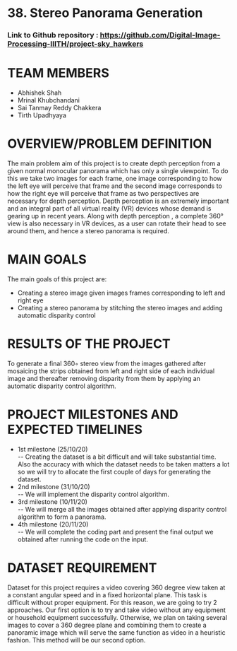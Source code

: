 # 38.  Stereo Panorama Generation
### Link to Github repository : https://github.com/Digital-Image-Processing-IIITH/project-sky_hawkers                     
# TEAM MEMBERS
- Abhishek Shah
- Mrinal Khubchandani
- Sai Tanmay Reddy Chakkera
- Tirth Upadhyaya

# OVERVIEW/PROBLEM DEFINITION
The main problem aim of this project is to create depth perception from a given normal monocular panorama which has only a single viewpoint. To do this we take two images for each frame, one image corresponding to how the left eye will perceive that frame and the second image corresponds to how the right eye will perceive that frame as two perspectives are necessary for depth perception. Depth perception is an extremely important and an integral part of all virtual reality (VR) devices whose demand is gearing up in recent years. Along with depth perception , a complete 360° view is also necessary in VR devices, as a user can rotate their head to see around them, and hence a stereo panorama is required.

# MAIN GOALS
The main goals of this project are:
- Creating a stereo image given images frames corresponding to left and right eye
- Creating a stereo panorama by stitching the stereo images and adding automatic disparity control

# RESULTS OF THE PROJECT
 To generate a final 360◦ stereo view from the images gathered after mosaicing the strips obtained from left and right side of each individual image and thereafter removing disparity from them by applying an automatic disparity control algorithm.

# PROJECT MILESTONES AND EXPECTED TIMELINES
- 1st milestone (25/10/20) <br>
-- Creating the dataset is a bit difficult and will take substantial time. Also the accuracy with which the dataset needs to be taken matters a lot so we will try to allocate the first couple of days for generating the dataset. <br>
- 2nd milestone (31/10/20) <br>
-- We will implement the disparity control algorithm. <br>
- 3rd milestone (10/11/20) <br>
-- We will merge all the images obtained after applying disparity control algorithm to form a panorama. <br>
- 4th milestone (20/11/20) <br>
-- We will complete the coding part and present the final output we obtained after running the code on the input.

# DATASET REQUIREMENT
Dataset for this project requires a video covering 360 degree view taken at a constant angular speed and in a fixed horizontal plane.  This task is difficult without proper equipment. For this reason, we are going to try 2 approaches. Our first option is to try and take video without any equipment or household equipment successfully. Otherwise, we plan on taking several images to cover a 360 degree plane and combining them to create a panoramic image which will serve the same function as video in a heuristic fashion. This method will be our second option.
